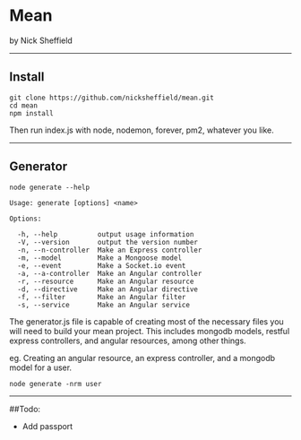 # Mean
by Nick Sheffield

---

## Install

```
git clone https://github.com/nicksheffield/mean.git
cd mean
npm install
```

Then run index.js with node, nodemon, forever, pm2, whatever you like.

---

## Generator

```
node generate --help
```

```
Usage: generate [options] <name>

Options:

  -h, --help          output usage information
  -V, --version       output the version number
  -n, --n-controller  Make an Express controller
  -m, --model         Make a Mongoose model
  -e, --event         Make a Socket.io event
  -a, --a-controller  Make an Angular controller
  -r, --resource      Make an Angular resource
  -d, --directive     Make an Angular directive
  -f, --filter        Make an Angular filter
  -s, --service       Make an Angular service
```

The generator.js file is capable of creating most of the necessary files you will need to build your mean project. This includes mongodb models, restful express controllers, and angular resources, among other things.

eg. Creating an angular resource, an express controller, and a mongodb model for a user.

```
node generate -nrm user
```

---

##Todo:

-	Add passport